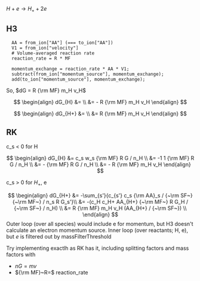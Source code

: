 
$H + e \to H_+ + 2e$

## H3

```
  AA = from_ion["AA"] (=== to_ion["AA"])
  V1 = from_ion["velocity"]
  # Volume-averaged reaction rate
  reaction_rate = R * MF

  momentum_exchange = reaction_rate * AA * V1;
  subtract(from_ion["momentum_source"], momentum_exchange);
  add(to_ion["momentum_source"], momentum_exchange);
```

So, $dG = R {\rm MF} m_H v_H$

$$
\begin{align}
dG_{H} &= \\
       &= - R {\rm MF} m_H v_H
\end{align}
$$

$$
\begin{align}
dG_{H+} &= \\
        &= R {\rm MF} m_H v_H
\end{align}
$$


## RK

c_s < 0 for H

$$
\begin{align}
dG_{H} &= c_s w_s {\rm MF} R G / n_H \\
       &= -1 1 {\rm MF} R G / n_H \\
       &= - {\rm MF} R G / n_H \\
       &= - R {\rm MF} m_H v_H
\end{align}
$$

c_s > 0 for $H_+$, e

$$
\begin{align}
dG_{H+} &= -\sum_{s'}{c_{s'} c_s {\rm AA}_s / {~\rm SF~} {~\rm MF~} / n_s R G_s'}\\
        &= -(c_H c_H+ AA_{H+} {~\rm MF~} R G_H / {~\rm SF~} / n_H) \\
        &= R {\rm MF} m_H v_H (AA_{H+} / {~\rm SF~}) \\
\end{align}
$$
Outer loop (over all species) would include e for momentum, but H3 doesn't calculate an electron momentum source.
Inner loop (over reactants; H, e), but $e$ is filtered out by massFilterThreshold

Try implementing exactlh as RK has it, including splitting factors and mass factors with

- $nG = mv$
- ${\rm MF}~R=$ reaction_rate